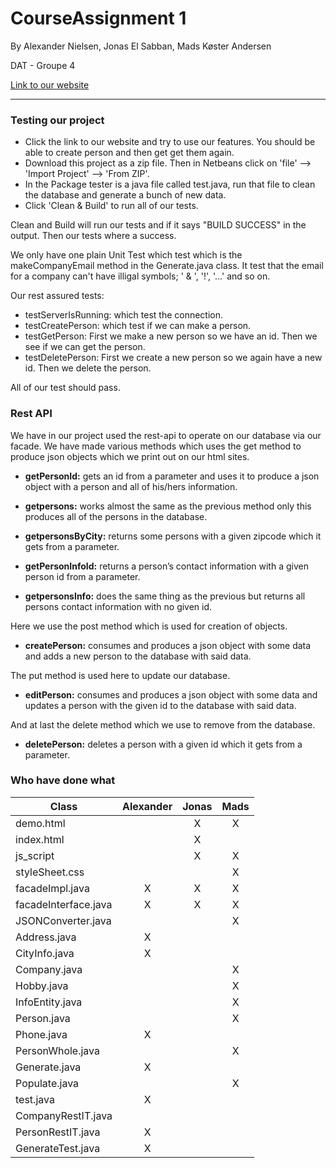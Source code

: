 # CourseAssignment 1
By Alexander Nielsen, Jonas El Sabban, Mads Køster Andersen

DAT - Groupe 4

[Link to our website](http://207.154.229.78:8080/ "CA1") 

---
### Testing our project
* Click the link to our website and try to use our features. You should be able to create person and then get get them again.
* Download this project as a zip file. Then in Netbeans click on 'file' --> 'Import Project' --> 'From ZIP'. 
* In the Package tester is a java file called test.java, run that file to clean the database and generate a bunch of new data.
* Click 'Clean & Build' to run all of our tests.


Clean and Build will run our tests and if it says "BUILD SUCCESS" in the output. Then our tests where a success.

We only have one plain Unit Test which test which is the makeCompanyEmail method in the Generate.java class. It test that the email for a company can't have illigal symbols; ' & ', '!', '...' and so on. 

Our rest assured tests:
* testServerIsRunning: which test the connection.
* testCreatePerson: which test if we can make a person.
* testGetPerson: First we make a new person so we have an id. Then we see if we can get the person.
* testDeletePerson: First we create a new person so we again have a new id. Then we delete the person. 

All of our test should pass. 

### Rest API
We have in our project used the rest-api to operate on our database via our facade.
We have made various methods which uses the get method to produce json objects which we print out on our html sites.

- **getPersonId:** gets an id from a parameter and uses it to produce a json object with a person and all of his/hers information.

- **getpersons:** works almost the same as the previous method only this produces all of the persons in the database.

- **getpersonsByCity:** returns some persons with a given zipcode which it gets from a parameter.

- **getPersonInfoId:** returns a person’s contact information with a given person id from a parameter.

- **getpersonsInfo:** does the same thing as the previous but returns all persons contact information with no given id.

Here we use the post method which is used for creation of objects.
- **createPerson:** consumes and produces a json object with some data and adds a new person to the database with said data.

The put method is used here to update our database.
- **editPerson:** consumes and produces a json object with some data and updates a person with the given id to the database with said data.

And at last the delete method which we use to remove from the database.
- **deletePerson:** deletes a person with a given id which it gets from a parameter.


### Who have done what
| Class               | Alexander | Jonas | Mads |
| --------------------|:---------:|:-----:|:----:|
| demo.html           |           |   X   |   X  |
| index.html          |           |   X   |      |
| js_script           |           |   X   |   X  |
|styleSheet.css       |           |       |   X  |
|facadeImpl.java      |     X     |   X   |   X  |
|facadeInterface.java |     X     |   X   |   X  |
|JSONConverter.java   |           |       |   X  |
|Address.java         |     X     |       |      |
|CityInfo.java        |     X     |       |      |
|Company.java         |           |       |   X  |
|Hobby.java           |           |       |   X  |
|InfoEntity.java      |           |       |   X  |
|Person.java          |           |       |   X  |
|Phone.java           |     X     |       |      |
|PersonWhole.java     |           |       |   X  |
|Generate.java        |     X     |       |      |
|Populate.java        |           |       |   X  |
|test.java            |     X     |       |      |
|CompanyRestIT.java   |           |       |      |
|PersonRestIT.java    |     X     |       |      |
|GenerateTest.java    |     X     |       |      |


